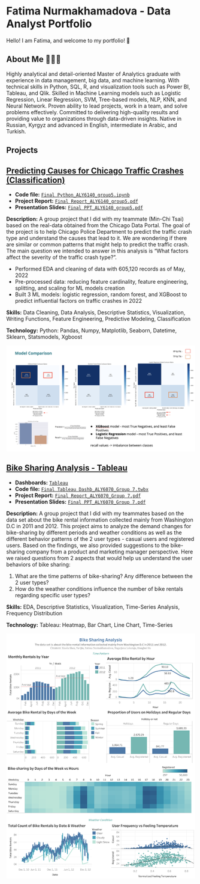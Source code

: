 # Fatima Nurmakhamadova - Data Analyst Portfolio 

Hello! I am Fatima, and welcome to my portfolio! 🚀

## About Me 🙋🏻‍♀️
Highly analytical and detail-oriented Master of Analytics graduate with experience in data management, big data, and machine learning. With technical skills in Python, SQL, R, and visualization tools such as Power BI, Tableau, and Qlik. Skilled in Machine Learning models such as Logistic Regression, Linear Regression, SVM, Tree-based models, NLP, KNN, and Neural Network. Proven ability to lead projects, work in a team, and solve problems effectively. Committed to delivering high-quality results and providing value to organizations through data-driven insights. Native in Russian, Kyrgyz and advanced in English, intermediate in Arabic, and Turkish.

## Projects 
## [Predicting Causes for Chicago Traffic Crashes (Classification)](https://github.com/fatishi/My_Portfolio/tree/main/Analytics%20System%20Technology)

- **Code file:** [`Final Python_ALY6140_group5.ipynb`](https://github.com/fatishi/My_Portfolio/blob/main/Analytics%20System%20Technology/Final%20Python_ALY6140_group5.ipynb)
- **Project Report:** [`Final Report_ALY6140_group5.pdf`](https://github.com/fatishi/My_Portfolio/blob/main/Analytics%20System%20Technology/Final%20Report_ALY6140_group5.pdf)
- **Presentation Slides:** [`Final PPT_ALY6140_group5.pdf`](https://github.com/fatishi/My_Portfolio/blob/main/Analytics%20System%20Technology/Final%20PPT_ALY6140_group5.pdf)

**Description:** A group project that I did with my teammate (Min-Chi Tsai) based on the real-data obtained from the Chicago Data Portal. The goal of the project is to help Chicago Police Department to predict the traffic crash type and understand the causes that lead to it. We are wondering if there are similar or common patterns that might help to predict the traffic crash. The main question we intended to answer in this analysis is “What factors affect the severity of the traffic crash type?”. 
* Performed EDA and cleaning of data with 605,120 records as of May, 2022
* Pre-processed data: reducing feature cardinality, feature engineering, splitting, and scaling for ML models creation
* Built 3 ML models: logistic regression, random forest, and XGBoost to predict influential factors on traffic crashes in 2022

**Skills:** Data Cleaning, Data Analysis, Descriptive Statistics, Visualization, Writing Functions, Feature Engineering, Predictive Modeling, Classification  

**Technology:** Python: Pandas, Numpy, Matplotlib, Seaborn, Datetime, Sklearn, Statsmodels, Xgboost

![](https://github.com/fatishi/Fatima-s_Portfolio/blob/main/Analytics%20System%20Technology/images/Models_Comparison.jpg)

## [Bike Sharing Analysis - Tableau](https://github.com/fatishi/Fatima-s_Portfolio/tree/main/Data%20Visualization/Tableau/Bike%20Sharing%20Analysis)

- **Dashboards:** [`Tableau`](https://public.tableau.com/app/profile/yu.qiu7993/viz/BikeSharingAnalysis_16488700518180/Dashboard1)
- **Code file:** [`Final Tableau Dashb_ALY6070_Group 7.twbx`](https://github.com/fatishi/Fatima-s_Portfolio/blob/main/Data%20Visualization/Tableau/Bike%20Sharing%20Analysis/Final%20Tableau%20Dashb_ALY6070_Group%207.twbx)
- **Project Report:** [`Final Report_ALY6070_Group 7.pdf`](https://github.com/fatishi/Fatima-s_Portfolio/blob/main/Data%20Visualization/Tableau/Bike%20Sharing%20Analysis/Final%20Report_ALY6070_Group%207.pdf)
- **Presentation Slides:** [`Final PPT_ALY6070_Group 7.pdf`](https://github.com/fatishi/Fatima-s_Portfolio/blob/main/Data%20Visualization/Tableau/Bike%20Sharing%20Analysis/Final%20PPT_ALY6070_Group%207.pdf)

**Description:** A group project that I did with my teammates based on the data set about the bike rental information collected mainly from Washington D.C in 2011 and 2012. This project aims to analyze the demand changes for bike-sharing by different periods and weather conditions as well as the different behavior patterns of the 2 user types - casual users and registered users. Based on the findings, we also provided suggestions to the bike-sharing company from a product and marketing manager perspective. Here we raised questions from 2 aspects that would help us understand the user behaviors of bike sharing:
1. What are the time patterns of bike-sharing? Any difference between the 2 user types?
2. How do the weather conditions influence the number of bike rentals regarding specific user types?

**Skills:** EDA, Descriptive Statistics, Visualization, Time-Series Analysis, Frequency Distribution

**Technology:** Tableau: Heatmap, Bar Chart, Line Chart, Time-Series

![](https://github.com/fatishi/Fatima-s_Portfolio/blob/main/Data%20Visualization/Tableau/Bike%20Sharing%20Analysis/images/Bike%20Sharing%20Analysis_Tableau%20Dashboards.jpg)

